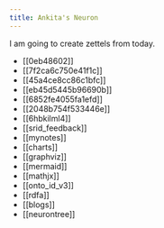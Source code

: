 ```yaml
---
title: Ankita's Neuron
---
```


I am going to create zettels from today.

* [[0eb48602]]
* [[7f2ca6c750e41f1c]]
* [[45a4ce8cc86c1bfc]]
* [[eb45d5445b96690b]]
* [[6852fe4055fa1efd]]
* [[2048b754f533446e]]
* [[6hbkilml4]]
* [[srid_feedback]]
* [[mynotes]]
* [[charts]]
* [[graphviz]]
* [[mermaid]]
* [[mathjx]]
* [[onto_id_v3]]
* [[rdfa]]
* [[blogs]]
* [[neurontree]]
